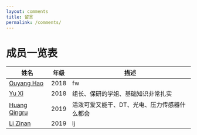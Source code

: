 ```yaml
---
layout: comments
title: 留言
permalink: /comments/
---
```


# 成员一览表

| 姓名                                                         | 年级 | 描述                                         |
| ------------------------------------------------------------ | ---- | -------------------------------------------- |
| [Ouyang Hao](https://github.com/Ada2022)                     | 2018 | fw                                           |
| [Yu Xi](https://github.com/Kiana-YX)                         | 2018 | 组长、保研的学姐、基础知识非常扎实           |
| [Huang Qingru](https://user.qzone.qq.com/2766259464?source=aiostar) | 2019 | 活泼可爱又能干、DT、光电、压力传感器什么都会 |
| [Li Zinan](https://github.com/lizinan)                       | 2019 | lj                                           |

